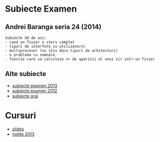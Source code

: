 # Subiecte Examen

## Andrei Baranga seria 24 (2014)

```
Subiecte SO de azi:
- cand un fisier e sters complet
- tipuri de interfete cu utilizatorul
- multiprocesor (nu stiu daca tipuri de arhitecturi)
- o problema cu semnale
- functie care sa calculeze nr de aparitii al unui sir intr-un fisier
```

## Alte subiecte

* [subiecte examen 2013](https://www.dropbox.com/s/ll82pfkopgi3q57/subiecte_examen_2013.txt?dl=0)
* [subiecte examen 2012](https://www.dropbox.com/s/pd50ijoozna0s0k/subiecte_examen_2012.pdf?dl=0)
* [subiecte oral](https://www.dropbox.com/s/pd50ijoozna0s0k/subiecte_examen_2012.pdf?dl=0)

# Cursuri

* [slides](https://www.dropbox.com/s/pd50ijoozna0s0k/subiecte_examen_2012.pdf?dl=0)
* [notițe 2013](https://www.dropbox.com/s/pd50ijoozna0s0k/subiecte_examen_2012.pdf?dl=0)
